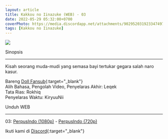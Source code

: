 ```yaml
---
layout: article
title: Kakkou no Iinazuke (WEB) - 03
date: 2022-05-29 05:32:00+0700
coverPhoto: https://media.discordapp.net/attachments/902952031923347497/980061735434207242/unknown.png
tags: [Kakkou no Iinazuke]
---
```


![](https://media.discordapp.net/attachments/902952031923347497/980061735434207242/unknown.png)

Sinopsis

---
Kisah seorang muda-mudi yang semasa bayi tertukar gegara salah naro kasur.

Bareng [Doll Fansub](https://www.perpusindo.info/user/Leqek){:target="_blank"}
<br>
Alih Bahasa, Pengolah Video, Penyelaras Akhir: Leqek
<br>
Tata Rias: Rokhiq
<br>
Penyelaras Waktu: KiryuuNii

Unduh WEB

---
03: [PerpusIndo (1080p)](https://www.perpusindo.info/berkas/aKxGKFEd) - [PerpusIndo (720p)](https://www.perpusindo.info/berkas/HrIyzN02)

Ikuti kami di [Discord](https://discord.gg/8QeuePwYgV){:target="_blank"}
